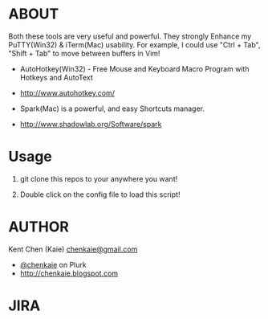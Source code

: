 ABOUT
=====
 
 Both these tools are very useful and powerful. They strongly Enhance my PuTTY(Win32) & iTerm(Mac) usability.
 For example, I could use "Ctrl + Tab", "Shift + Tab" to move between buffers in Vim!

 * AutoHotkey(Win32) - Free Mouse and Keyboard Macro Program with Hotkeys and AutoText
 * http://www.autohotkey.com/

 * Spark(Mac) is a powerful, and easy Shortcuts manager.
 * http://www.shadowlab.org/Software/spark

Usage
=====

1. git clone this repos to your anywhere you want!

2. Double click on the config file to load this script!

AUTHOR
======

Kent Chen (Kaie) <chenkaie@gmail.com>

* [@chenkaie](http://www.plurk.com/chenkaie) on Plurk
* <http://chenkaie.blogspot.com>


JIRA
====
